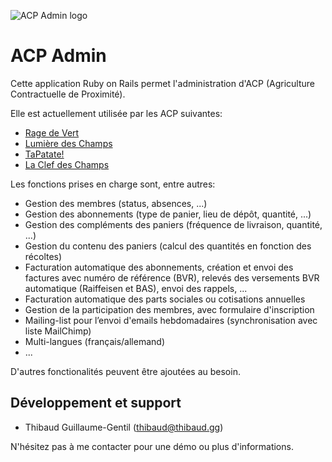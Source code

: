 ![ACP Admin logo](https://acp-admin.ch/images/logo-ac7d72c5.png)

# ACP Admin

Cette application Ruby on Rails permet l'administration d'ACP (Agriculture Contractuelle de Proximité).

Elle est actuellement utilisée par les ACP suivantes:

* [Rage de Vert](https://www.ragedevert.ch)
* [Lumière des Champs](http://lumiere-des-champs.ch)
* [TaPatate!](https://www.tapatate.ch)
* [La Clef des Champs](http://www.clef-des-champs.ch)

Les fonctions prises en charge sont, entre autres:

* Gestion des membres (status, absences, ...)
* Gestion des abonnements (type de panier, lieu de dépôt, quantité, ...)
* Gestion des compléments des paniers (fréquence de livraison, quantité, ...)
* Gestion du contenu des paniers (calcul des quantités en fonction des récoltes)
* Facturation automatique des abonnements, création et envoi des factures avec numéro de référence (BVR), relevés des versements BVR automatique (Raiffeisen et BAS), envoi des rappels, ...
* Facturation automatique des parts sociales ou cotisations annuelles
* Gestion de la participation des membres, avec formulaire d'inscription
* Mailing-list pour l’envoi d'emails hebdomadaires (synchronisation avec liste MailChimp)
* Multi-langues (français/allemand)
* ...

D'autres fonctionalités peuvent être ajoutées au besoin.

## Développement et support

* Thibaud Guillaume-Gentil ([thibaud@thibaud.gg](mailto:thibaud@thibaud.gg))

N'hésitez pas à me contacter pour une démo ou plus d'informations.
